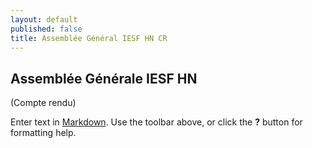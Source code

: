 ```yaml
---
layout: default
published: false
title: Assemblée Général IESF HN CR
---
```


## Assemblée Générale IESF HN ##

(Compte rendu)

Enter text in [Markdown](http://daringfireball.net/projects/markdown/). Use the toolbar above, or click the **?** button for formatting help.

